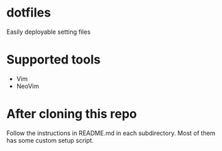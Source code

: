 # dotfiles
Easily deployable setting files

# Supported tools
- Vim
- NeoVim

# After cloning this repo
Follow the instructions in README.md in each subdirectory.
Most of them has some custom setup script.
